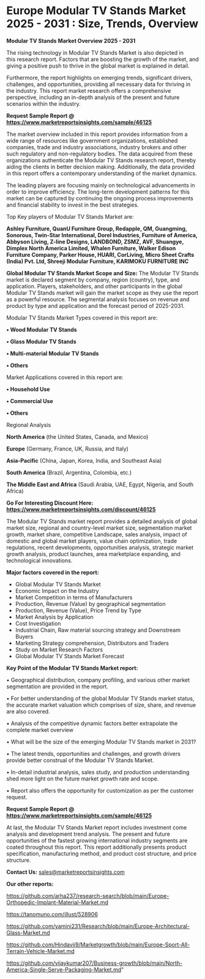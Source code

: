 # Europe Modular TV Stands Market 2025 - 2031 : Size, Trends, Overview

<Strong> Modular TV Stands Market Overview 2025 - 2031</strong>

The rising technology in Modular TV Stands Market is also depicted in this research report. Factors that are boosting the growth of the market, and giving a positive push to thrive in the global market is explained in detail.

Furthermore, the report highlights on emerging trends, significant drivers, challenges, and opportunities, providing all necessary data for thriving in the industry. This report market research offers a comprehensive perspective, including an in-depth analysis of the present and future scenarios within the industry.

<strong>Request Sample Report @ <a href=https://www.marketreportsinsights.com/sample/46125>https://www.marketreportsinsights.com/sample/46125</a></strong>

The market overview included in this report provides information from a wide range of resources like government organizations, established companies, trade and industry associations, industry brokers and other such regulatory and non-regulatory bodies. The data acquired from these organizations authenticate the Modular TV Stands research report, thereby aiding the clients in better decision making. Additionally, the data provided in this report offers a contemporary understanding of the market dynamics.

The leading players are focusing mainly on technological advancements in order to improve efficiency. The long-term development patterns for this market can be captured by continuing the ongoing process improvements and financial stability to invest in the best strategies.

Top Key players of Modular TV Stands Market are:

<strong>Ashley Furniture, QuanU Furniture Group, Redapple, QM, Guangming, Sonorous, Twin-Star International, Dorel Industries, Furniture of America, Abbyson Living, Z-line Designs, LANDBOND, ZSMZ, AVF, Shuangye, Dimplex North America Limited, Whalen Furniture, Walker Edison Furniture Company, Parker House, HUARI, CorLiving, Micro Sheet Crafts (India) Pvt. Ltd, Shreeji Modular Furniture, KARIMOKU FURNITURE INC</strong>

<strong><b>Global Modular TV Stands Market Scope and Size:</b></strong>
The Modular TV Stands market is declared segment by company, region (country), type, and application. Players, stakeholders, and other participants in the global Modular TV Stands market will gain the market scope as they use the report as a powerful resource. The segmental analysis focuses on revenue and product by type and application and the forecast period of 2025-2031.

Modular TV Stands Market Types covered in this report are:

<strong>•  Wood Modular TV Stands

•  Glass Modular TV Stands

•  Multi-material Modular TV Stands

•  Others</strong>

Market Applications covered in this report are:

<strong>•  Household Use

•  Commercial Use

•  Others</strong> 

Regional Analysis

<strong>North America</strong> (the United States, Canada, and Mexico)

<strong>Europe</strong> (Germany, France, UK, Russia, and Italy)

<strong>Asia-Pacific</strong> (China, Japan, Korea, India, and Southeast Asia)

<strong>South America</strong> (Brazil, Argentina, Colombia, etc.)

<strong>The Middle East and Africa</strong> (Saudi Arabia, UAE, Egypt, Nigeria, and South Africa)

<strong>Go For Interesting Discount Here: <a href=https://www.marketreportsinsights.com/discount/46125>https://www.marketreportsinsights.com/discount/46125</a></strong>

The Modular TV Stands market report provides a detailed analysis of global market size, regional and country-level market size, segmentation market growth, market share, competitive Landscape, sales analysis, impact of domestic and global market players, value chain optimization, trade regulations, recent developments, opportunities analysis, strategic market growth analysis, product launches, area marketplace expanding, and technological innovations.

<strong><b>Major factors covered in the report:</b></strong>
<ul>
  <li>Global Modular TV Stands Market </li>
  <li>Economic Impact on the Industry</li>
  <li>Market Competition in terms of Manufacturers</li>
  <li>Production, Revenue (Value) by geographical segmentation</li>
  <li>Production, Revenue (Value), Price Trend by Type</li>
  <li>Market Analysis by Application</li>
  <li>Cost Investigation</li>
  <li>Industrial Chain, Raw material sourcing strategy and Downstream Buyers</li>
  <li>Marketing Strategy comprehension, Distributors and Traders</li>
  <li>Study on Market Research Factors</li>
  <li>Global Modular TV Stands Market Forecast</li>
</ul>

<strong><b>Key Point of the Modular TV Stands Market report:</b></strong>

• Geographical distribution, company profiling, and various other market segmentation are provided in the report.

• For better understanding of the global Modular TV Stands market status, the accurate market valuation which comprises of size, share, and revenue are also covered.

• Analysis of the competitive dynamic factors better extrapolate the complete market overview

• What will be the size of the emerging Modular TV Stands market in 2031?

• The latest trends, opportunities and challenges, and growth drivers provide better construal of the Modular TV Stands Market.

• In-detail industrial analysis, sales study, and production understanding shed more light on the future market growth rate and scope.

• Report also offers the opportunity for customization as per the customer request.

<strong>Request Sample Report @ <a href=https://www.marketreportsinsights.com/sample/46125>https://www.marketreportsinsights.com/sample/46125</a></strong>

At last, the Modular TV Stands Market report includes investment come analysis and development trend analysis. The present and future opportunities of the fastest growing international industry segments are coated throughout this report. This report additionally presents product specification, manufacturing method, and product cost structure, and price structure.

<strong>Contact Us:</strong>
sales@marketreportsinsights.com

<strong>Our other reports:</strong>

<a href=https://github.com/arha237/research-search/blob/main/Europe-Orthopedic-Implant-Material-Market.md>https://github.com/arha237/research-search/blob/main/Europe-Orthopedic-Implant-Material-Market.md</a>

<a href=https://tanomuno.com/illust/528906>https://tanomuno.com/illust/528906</a>

<a href=https://github.com/yamini231/Research/blob/main/Europe-Architectural-Glass-Market.md>https://github.com/yamini231/Research/blob/main/Europe-Architectural-Glass-Market.md</a>

<a href=https://github.com/Hindavii9/Marketgrowth/blob/main/Europe-Sport-All-Terrain-Vehicle-Market.md>https://github.com/Hindavii9/Marketgrowth/blob/main/Europe-Sport-All-Terrain-Vehicle-Market.md</a>

<a href=https://github.com/vijaykumar207/Business-growth/blob/main/North-America-Single-Serve-Packaging-Market.md>https://github.com/vijaykumar207/Business-growth/blob/main/North-America-Single-Serve-Packaging-Market.md</a>"
